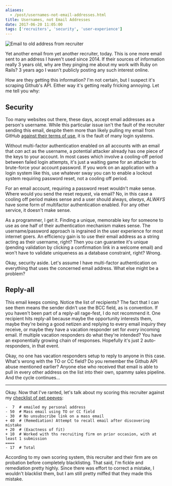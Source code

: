 ```yaml
---
aliases:
  - /post/usernames-not-email-addresses.html
title: Usernames, not Email Addresses
date: 2017-06-20 11:05:00
tags: ['recruiters', 'security', 'user-experience']
---
```


![Email to old address from recruiter](./recruiter-email.png)

Yet another email from yet another recruiter, today. This is one more email sent to an address I haven't used since 2014. If their sources of information really 3 years old, why are they pinging me about my work with Ruby on Rails? 3 years ago I wasn't publicly posting any such interest online.

How are they getting this information? I'm not certain, but I suspect it's scraping Github's API. Either way it's getting really fricking annoying. Let me tell you why:

## Security

Too many websites out there, these days, accept email addresses as a person's username. While this particular issue isn't the fault of the recruiter sending this email, despite them more than likely pulling my email from GitHub [against their terms of use][gh-recruiter-email], it is the fault of many login systems.

Without multi-factor authentication enabled on all accounts with an email that _can_ act as the username, a potential attacker already has one piece of the keys to your account. In most cases which involve a cooling-off period between failed login attempts, it's just a waiting game for an attacker to brute-force your account password. If you work on an application with a login system like this, use whatever sway you can to enable a lockout system requiring password reset, not a cooling off period.

For an email account, requiring a password reset wouldn't make sense. Where would you send the reset request, via email? No, in this case a cooling off period makes sense and a user should always, _always_, _ALWAYS_ have some form of multifactor authentication enabled. For any other service, it doesn't make sense.

As a programmer, I get it. Finding a unique, memorable key for someone to use as one half of their authentication mechanism makes sense. The username/password approach is ingrained in the user experience for most internet goers. An efficiency gain is to use their email address as a string acting as their username, right? Then you can guarantee it's unique (pending validation by clicking a confirmation link in a welcome email) and won't have to validate uniqueness as a database constraint, right? Wrong.

Okay, security aside. Let's assume I have multi-factor authentication on everything that uses the concerned email address. What else might be a problem?

[gh-recruiter-email]: https://docs.github.com/en/github/site-policy/github-acceptable-use-policies#5-scraping-and-api-usage-restrictions

## Reply-all

This email keeps coming. Notice the list of recipients? The fact that I can see them means the sender didn't use the BCC field, as is convention. If you haven't been part of a reply-all rage-fest, I do not recommend it. One recipient hits reply-all because maybe the opportunity interests them, maybe they're being a good netizen and replying to every email inquiry they receive, or maybe they have a vacation responder set for _every_ incoming email. If multiple vacation responders do what they're intended? You have an exponentially growing chain of responses. Hopefully it's just 2 auto-responders, in that event.

Okay, no one has vacation responders setup to reply to anyone in this case. What's wrong with the TO or CC field? Do you remember the Github API abuse mentioned earlier? Anyone else who received that email is able to pull in every other address on the list into their own, spammy sales pipeline. And the cycle continues...

---

Okay. Now that I've ranted, let's talk about my scoring this recruiter against my [checklist of pet peeves][recruiter-checklist]:

```
-  7  # emailed my personal address
- 50  # Mass email using TO or CC field
- 30  # No unsubscribe link on a mass email
+ 40  # (Remediation) Attempt to recall email after discovering mistake
+ 20  # (Exactness of fit)
+ 10  # Worked with ths recruiting firm on prior occasion, with at least 1 submission
====
- 17  # Total
```

According to my own scoring system, this recruiter and their firm are on probation before completely blacklisting. That said, I'm fickle and remediation pretty highly. Since there was effort to correct a mistake, I wouldn't blacklist them, but I am still pretty miffed that they made this mistake.

[recruiter-checklist]: /note/recruiter-quality-score.html
